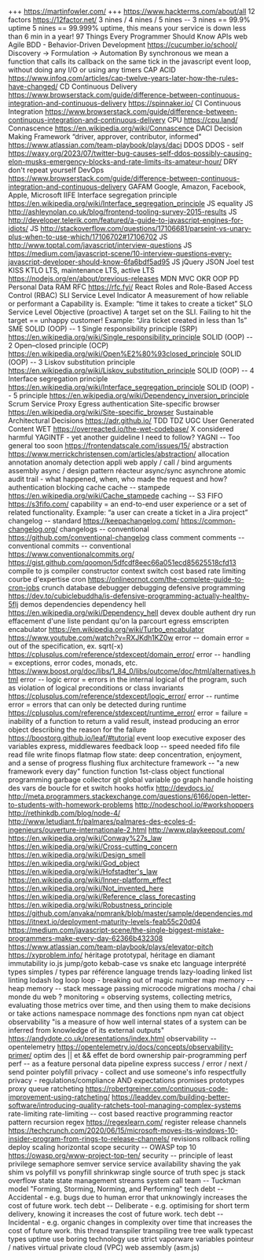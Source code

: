 
+++ https://martinfowler.com/
+++ https://www.hackterms.com/about/all
12 factors https://12factor.net/
3 nines / 4 nines / 5 nines -- 3 nines == 99.9% uptime 5 nines == 99.999% uptime, this means your service is down less than 6 min in a year!
97 Things Every Programmer Should Know
APIs web
Agile
BDD - Behavior-Driven Development https://cucumber.io/school/   Discovery -> Formulation -> Automation
By synchronous we mean a function that calls its callback on the same tick in the javascript event loop, without doing any I/O or using any timers
CAP ACID https://www.infoq.com/articles/cap-twelve-years-later-how-the-rules-have-changed/
CD Continuous Delivery https://www.browserstack.com/guide/difference-between-continuous-integration-and-continuous-delivery https://spinnaker.io/
CI Continuous Integration  https://www.browserstack.com/guide/difference-between-continuous-integration-and-continuous-delivery
CPU https://cpu.land/
Connascence https://en.wikipedia.org/wiki/Connascence
DACI Decision Making Framework “driver, approver, contributor, informed" https://www.atlassian.com/team-playbook/plays/daci
DDOS
DDOS - self https://waxy.org/2023/07/twitter-bug-causes-self-ddos-possibly-causing-elon-musks-emergency-blocks-and-rate-limits-its-amateur-hour/
DRY don't repeat yourself
DevOps https://www.browserstack.com/guide/difference-between-continuous-integration-and-continuous-delivery
GAFAM Google, Amazon, Facebook, Apple, Microsoft
IIFE
Interface segregation principle https://en.wikipedia.org/wiki/Interface_segregation_principle
JS equality
JS http://ashleynolan.co.uk/blog/frontend-tooling-survey-2015-results
JS http://developer.telerik.com/featured/a-guide-to-javascript-engines-for-idiots/
JS http://stackoverflow.com/questions/17106681/parseint-vs-unary-plus-when-to-use-which/17106702#17106702
JS http://www.toptal.com/javascript/interview-questions
JS https://medium.com/javascript-scene/10-interview-questions-every-javascript-developer-should-know-6fa6bdf5ad95
JS jQuery
JSON
Joel test
KISS
KTLO
LTS, maintenance LTS, active LTS https://nodejs.org/en/about/previous-releases
MDN
MVC
OKR
OOP
PD Personal Data
RAM
RFC https://rfc.fyi/
React
Roles and Role-Based Access Control (RBAC)
SLI Service Level Indicator A measurement of how reliable or performant a Capability is. Example: “time it takes to create a ticket”
SLO Service Level Objective (proactive) A target set on the SLI. Failing to hit the target == unhappy customer! Example: “Jira ticket created in less than 1s”
SME
SOLID (OOP) -- 1 Single responsibility principle (SRP) https://en.wikipedia.org/wiki/Single_responsibility_principle
SOLID (OOP) -- 2 Open–closed principle (OCP) https://en.wikipedia.org/wiki/Open%E2%80%93closed_principle
SOLID (OOP) -- 3 Liskov substitution principle https://en.wikipedia.org/wiki/Liskov_substitution_principle
SOLID (OOP) -- 4 Interface segregation principle https://en.wikipedia.org/wiki/Interface_segregation_principle
SOLID (OOP) -- 5 principle https://en.wikipedia.org/wiki/Dependency_inversion_principle
Scrum
Service Proxy Egress authentication
Site-specific browser https://en.wikipedia.org/wiki/Site-specific_browser
Sustainable Architectural Decisions https://adr.github.io/
TDD
TDZ
UGC User Generated Content
WET https://overreacted.io/the-wet-codebase/
X considered harmful
YAGINTF - yet another guideline I need to follow?
YAGNI -- Too general too soon https://frontendatscale.com/issues/15/
abstraction https://www.merrickchristensen.com/articles/abstraction/
allocation
annotation
anomaly detection
appli web
apply / call / bind
arguments
assembly
async / design pattern réacteur
async/sync
asynchrone
atomic
audit trail - what happened, when, who made the request and how?
authentication
blocking
cache
cache -- stampede https://en.wikipedia.org/wiki/Cache_stampede
caching -- S3 FIFO https://s3fifo.com/
capability = an end-to-end user experience or a set of related functionality. Example: “a user can create a ticket in a Jira project”
changelog -- standard https://keepachangelog.com/  https://common-changelog.org/
changelogs -- conventional https://github.com/conventional-changelog
class
comment
comments -- conventional
commits -- conventional  https://www.conventionalcommits.org/  https://gist.github.com/qoomon/5dfcdf8eec66a051ecd85625518cfd13
compile to js
compiler
constructor
context switch
cost based rate limiting
courbe d'expertise
cron https://onlineornot.com/the-complete-guide-to-cron-jobs
crunch
database
debugger
debugging
defensive programming https://dev.to/cubiclebuddha/is-defensive-programming-actually-healthy-5flj
demos
dependencies
dependency hell https://en.wikipedia.org/wiki/Dependency_hell
devex
double authent
dry run
effacement d'une liste pendant qu'on la parcourt
egress
emscripten
encabulator https://en.wikipedia.org/wiki/Turbo_encabulator  https://www.youtube.com/watch?v=RXJKdh1KZ0w
error -- domain error = out of the specification, ex. sqrt(-x) https://cplusplus.com/reference/stdexcept/domain_error/
error -- handling = exceptions, error codes, monads, etc. https://www.boost.org/doc/libs/1_84_0/libs/outcome/doc/html/alternatives.html
error -- logic error = errors in the internal logical of the program, such as violation of logical preconditions or class invariants https://cplusplus.com/reference/stdexcept/logic_error/
error -- runtime error = errors that can only be detected during runtime https://cplusplus.com/reference/stdexcept/runtime_error/
error = failure = inability of a function to return a valid result, instead producing an error object describing the reason for the failure https://boostorg.github.io/leaf/#tutorial
event loop
executive
exposer des variables
express, middlewares
feedback loop -- speed needed
fifo
file read
file write
finops
flatmap
flow state: deep concentration, enjoyment, and a sense of progress
flushing
flux architecture
framework -- "a new framework every day"
function
function 1st-class object
functional programming
garbage collector
git
global variable
go
graph
handle
hoisting des vars de boucle for et switch
hooks
hotfix
http://devdocs.io/
http://meta.programmers.stackexchange.com/questions/6166/open-letter-to-students-with-homework-problems
http://nodeschool.io/#workshoppers
http://rethinkdb.com/blog/node-4/
http://www.letudiant.fr/palmares/palmares-des-ecoles-d-ingenieurs/ouverture-internationale-2.html
http://www.playkeepout.com/
https://en.wikipedia.org/wiki/Conway%27s_law
https://en.wikipedia.org/wiki/Cross-cutting_concern
https://en.wikipedia.org/wiki/Design_smell
https://en.wikipedia.org/wiki/God_object
https://en.wikipedia.org/wiki/Hofstadter's_law
https://en.wikipedia.org/wiki/Inner-platform_effect
https://en.wikipedia.org/wiki/Not_invented_here
https://en.wikipedia.org/wiki/Reference_class_forecasting
https://en.wikipedia.org/wiki/Robustness_principle
https://github.com/anvaka/npmrank/blob/master/sample/dependencies.md
https://itnext.io/deployment-maturity-levels-feab55c20d04
https://medium.com/javascript-scene/the-single-biggest-mistake-programmers-make-every-day-62366b432308
https://www.atlassian.com/team-playbook/plays/elevator-pitch
https://xyproblem.info/
héritage prototypal, héritage en diamant
immutability
io.js
jump/goto
kebab-case vs snake etc
language interprété types simples / types par référence
language trends
lazy-loading
linked list
linting
lodash
log
loop
loop - breaking out of
magic number
map
memory -- heap
memory -- stack
message passing
microcode
migrations
mocha / chai
monde du web ?
monitoring = observing systems, collecting metrics, evaluating those metrics over time, and then using them to make decisions or take actions
namespace
nommage des fonctions
npm
nyan cat
object
observability "is a measure of how well internal states of a system can be inferred from knowledge of its external outputs" https://andydote.co.uk/presentations/index.html
observability -- opentelemetry https://opentelemetry.io/docs/concepts/observability-primer/
optim des || et && effet de bord
ownership
pair-programming
perf
perf -- as a feature
personal data
pipeline express success / error / next / send
pointer
polyfill
privacy - collect and use someone's info respectfully
privacy - regulations/compliance AND expectations
promises
prototypes
proxy
queue
ratcheting https://robertgreiner.com/continuous-code-improvement-using-ratcheting/ https://leaddev.com/building-better-software/introducing-quality-ratchets-tool-managing-complex-systems
rate-limiting
rate-limiting -- cost based
reactive programming
reactor pattern
recursion
regex https://regexlearn.com/
register
release channels https://techcrunch.com/2020/06/15/microsoft-moves-its-windows-10-insider-program-from-rings-to-release-channels/
revisions
rollback
rolling deploy
scaling horizontal
scope
security -- OWASP top 10 https://owasp.org/www-project-top-ten/
security -- principle of least privilege
semaphore
semver
service
service availability
shaving the yak
shim vs polyfill vs ponyfill
shrinkwrap
single source of truth
spec js
stack overflow
state
state management
streams
system call
team -- Tuckman model "Forming, Storming, Norming, and Performing"
tech debt -- Accidental - e.g. bugs due to human error that unknowingly increases the cost of future work.
tech debt -- Deliberate  - e.g. optimising for short term delivery, knowing it increases the cost of future work.
tech debt -- Incidental  - e.g. organic changes in complexity over time that increases the cost of future work.
this
thread
transpiler
transpiling
tree
tree walk
typecast
types
uptime
use boring technology
use strict
vaporware
variables pointeur / natives
virtual private cloud (VPC)
web assembly (asm.js)
